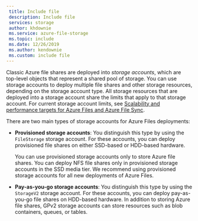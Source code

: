 ```yaml
---
 title: Include file
 description: Include file
 services: storage
 author: khdownie
 ms.service: azure-file-storage
 ms.topic: include
 ms.date: 12/26/2019
 ms.author: kendownie
 ms.custom: include file
---
```

Classic Azure file shares are deployed into *storage accounts*, which are top-level objects that represent a shared pool of storage. You can use storage accounts to deploy multiple file shares and other storage resources, depending on the storage account type. All storage resources that are deployed into a storage account share the limits that apply to that storage account. For current storage account limits, see [Scalability and performance targets for Azure Files and Azure File Sync](../articles/storage/files/storage-files-scale-targets.md).

There are two main types of storage accounts for Azure Files deployments:

- **Provisioned storage accounts**: You distinguish this type by using the `FileStorage` storage account. For these accounts, you can deploy provisioned file shares on either SSD-based or HDD-based hardware.

  You can use provisioned storage accounts only to store Azure file shares. You can deploy NFS file shares only in provisioned storage accounts in the SSD media tier. We recommend using provisioned storage accounts for all new deployments of Azure Files.
- **Pay-as-you-go storage accounts**: You distinguish this type by using the `StorageV2` storage account. For these accounts, you can deploy pay-as-you-go file shares on HDD-based hardware. In addition to storing Azure file shares, GPv2 storage accounts can store resources such as blob containers, queues, or tables.
